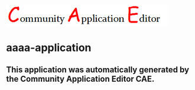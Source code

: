 ![CAE](https://github.com/GHProjectsTest/application-176/blob/master/img/logo.png)  

aaaa-application
===================


This application was automatically generated by the Community Application Editor CAE.  
---------------
